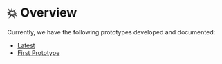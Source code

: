 # :boom: Overview

Currently, we have the following prototypes developed and documented:

* [Latest](./latest.md)
* [First Prototype](./prototype1st.md)